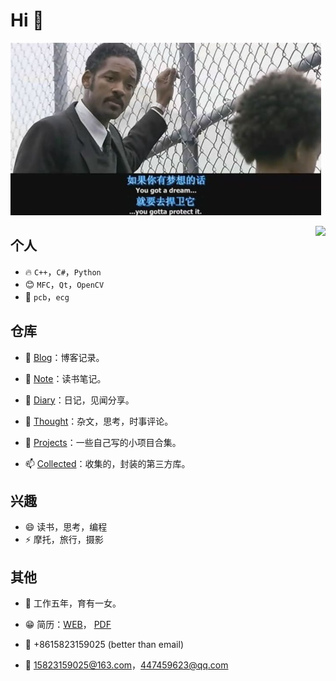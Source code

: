 # Hi 👋

![1626680761907](images/1626680761907.png)

<img align="right" src="https://github-readme-stats.vercel.app/api?username=GuidoLuo0521&show_icons=true&icon_color=CE1D2D&text_color=718096&bg_color=ffffff&hide_title=true" />

## 个人

* 🔥  `C++`，`C#`，`Python`
* 😊  `MFC`，`Qt`，`OpenCV`
* 👨  `pcb`，`ecg`



## 仓库

- 🔭 [Blog](https://github.com/GuidoLuo0521/Blog)：博客记录。

- 🌱 [Note](https://github.com/GuidoLuo0521/Notes)：读书笔记。

- 👯 [Diary](https://github.com/GuidoLuo0521/Diary)：日记，见闻分享。

- 🤔 [Thought](https://github.com/GuidoLuo0521/Thought)：杂文，思考，时事评论。

- 💬 [Projects](https://github.com/GuidoLuo0521/Projects)：一些自己写的小项目合集。

- 📫 [Collected](https://github.com/GuidoLuo0521/Collected)：收集的，封装的第三方库。

  

## 兴趣

- 😄  读书，思考，编程
- ⚡    摩托，旅行，摄影



## 其他

* 👨  工作五年，育有一女。

* 😁  简历：[WEB](https://guidoluo0521.github.io/)，  [PDF](https://guidoluo0521.github.io/罗吉熙的简历.pdf)
* 📱  +8615823159025  (better than email)
* 📧  15823159025@163.com，447459623@qq.com